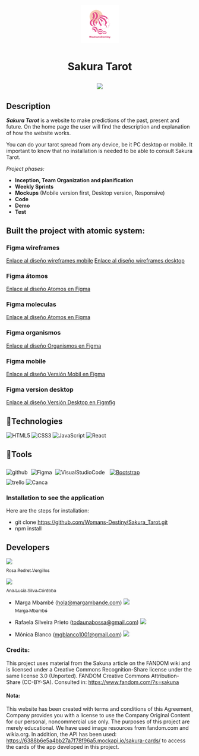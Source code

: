 # <p align="center"><img src="app/src/assets/womansDestiny.png"></img></p>

# <p align="center">Sakura Tarot
  <p align="center">
   <img src="https://img.shields.io/badge/STATUS-EN%20DESAROLLO-green">
   </p>
</p>


## Description

 ***Sakura Tarot*** is a website to make predictions of the past, present and future. On the home page the user will find the description and explanation of how the website works.

You can do your tarot spread from any device, be it PC desktop or mobile. It important to know that no installation is needed to be able to consult Sakura Tarot.

_Project phases:_

  -  **Inception, Team Organization and planification**
  - **Weekly Sprints**
  - **Mockups**  (Mobile version first, Desktop version, Responsive)
  - **Code**
  - **Demo**
  - **Test**

## Built the project with atomic system: 
### Figma wireframes
[Enlace al diseño wireframes mobile](app/src/assets/wireframeMobil.png)
[Enlace al diseño wireframes desktop](app/src/assetsfigmaDewireframeDesktop.png)
### Figma átomos
[Enlace al diseño Atomos en Figma](app/src/assets/atomos.png)
### Figma moleculas
[Enlace al diseño Atomos en Figma](app/src/assets/moleculas.png)
### Figma organismos
[Enlace al diseño Organismos en Figma](app/src/assets/organismos.png)
### Figma mobile
[Enlace al diseño Versión Mobil en Figma](app/src/assets/figmaMobile.png)
### Figma version desktop
[Enlace al diseño Versión Desktop en Figmfig](app/src/assets/figmaDesktop.png)


## :hammer:Technologies 

<div align=""> 
<img src="https://profilinator.rishav.dev/skills-assets/html5-original-wordmark.svg" alt="HTML5" height="50" />  
<img src="https://profilinator.rishav.dev/skills-assets/css3-original-wordmark.svg" alt="CSS3" height="50" />  
<img src="https://profilinator.rishav.dev/skills-assets/javascript-original.svg" alt="JavaScript" height="50" />
<img src="https://profilinator.rishav.dev/skills-assets/react-original-wordmark.svg" alt="React" height="50" />  
</div>

  
## :hammer:Tools

<div align="">  
<img src="https://cdn-icons-png.flaticon.com/512/25/25231.png" alt="github" width="50" heigth="50"/>
<img style="margin: 5px" src="https://profilinator.rishav.dev/skills-assets/figma-icon.svg" alt="Figma" height="50" />
<img src="https://upload.wikimedia.org/wikipedia/commons/thumb/9/9a/Visual_Studio_Code_1.35_icon.svg/512px-Visual_Studio_Code_1.35_icon.svg.png" alt="VisualStudioCode" height="50" />
<a href="https://getbootstrap.com/docs/3.4/javascript/" target="_blank"><img style="margin: 10px" src="https://profilinator.rishav.dev/skills-assets/bootstrap-plain.svg" alt="Bootstrap" height="50" /></a>  
</div>
<img src="https://w7.pngwing.com/pngs/115/721/png-transparent-trello-social-icons-icon.png" alt="trello" width="50" heigth="50"/>
 <img src="https://1000marcas.net/wp-content/uploads/2020/01/logo-Canva.png" alt="Canca" width="60" heigth="60"/>

### Installation to see the application
Here are the steps for installation:

- git clone https://github.com/Womans-Destiny/Sakura_Tarot.git
- npm install

## Developers

  [<img src="https://avatars.githubusercontent.com/u/131767553?v=4" width=115><br><sub>Rosa Pedret Vergillos</sub>](https://github.com/Rosapedret2)

 [<img src="https://avatars.githubusercontent.com/u/131855670?v=4" width=115><br><sub>Ana Lucía Silva Córdoba</sub>](https://github.com/alusilco)

  - Marga Mbambé (hola@margambande.com)
  [<img src="https://avatars.githubusercontent.com/u/000?v=4" width=115><br><sub>Marga Mbambé</sub>]([https://github.com/marga]) 
  - Rafaela Silveira Prieto (todaunabossa@gmail.com)
   [<img src="https://avatars.githubusercontent.com/u/125391542?v=4" width=115><br>](https://github.com/todaunabossa)

  - Mónica Blanco (mgblanco1001@gmail.com)
  [<img src="https://avatars.githubusercontent.com/u/107352744?v=4" width=115><br>](https://github.com/mgblanco10) 


### Credits:
  This project uses material from the Sakuna article on the FANDOM wiki and is licensed under a Creative Commons Recognition-Share license under the same license 3.0 (Unported). FANDOM Creative Commons Attribution-Share (CC-BY-SA). Consulted in: https://www.fandom.com/?s=sakuna


#### Nota:
 This website has been created with terms and conditions of this Agreement, Company provides you with a license to use the Company Original Content for our personal, noncommercial use only. The purposes of this project are merely educational. We have used image resources from fandom.com and wikia.org. In addition, the API has been used: https://6388b6e5a4bb27a7f78f96a5.mockapi.io/sakura-cards/ to access the cards of the app developed in this project.
